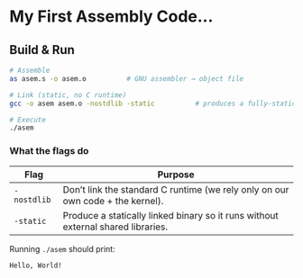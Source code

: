 # My First Assembly Code...
## Build & Run

```bash
# Assemble
as asem.s -o asem.o          # GNU assembler → object file

# Link (static, no C runtime)
gcc -o asem asem.o -nostdlib -static          # produces a fully‑static ELF

# Execute
./asem
````

### What the flags do

| Flag        | Purpose                                                                          |
| ----------- | -------------------------------------------------------------------------------- |
| `-nostdlib` | Don’t link the standard C runtime (we rely only on our own code + the kernel).   |
| `-static`   | Produce a statically linked binary so it runs without external shared libraries. |

Running `./asem` should print:

```
Hello, World!
```
